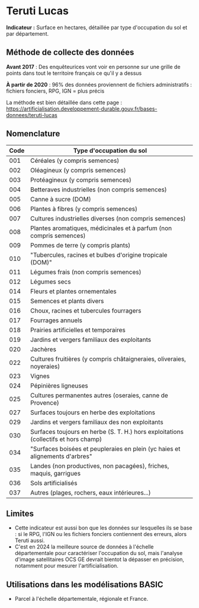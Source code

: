 # Teruti Lucas

**Indicateur :** Surface en hectares, détaillée par type d'occupation du sol et par département.

## Méthode de collecte des données

**Avant 2017** : Des enquêteurices vont voir en personne sur une grille de points dans tout le territoire français ce qu'il y a dessus

**À partir de 2020** : 96% des données proviennent de fichiers administratifs : fichiers fonciers, RPG, IGN = plus précis

La méthode est bien détaillée dans cette page : https://artificialisation.developpement-durable.gouv.fr/bases-donnees/teruti-lucas


## Nomenclature


| Code | Type d'occupation du sol |
| --- | --- |
| 001 | Céréales (y compris semences)|
| 002 | Oléagineux (y compris semences)|
| 003 | Protéagineux (y compris semences)|
| 004 | Betteraves industrielles (non compris semences)|
| 005 | Canne à sucre (DOM)|
| 006 | Plantes à fibres (y compris semences)|
| 007 | Cultures industrielles diverses (non compris semences)|
| 008 | Plantes aromatiques, médicinales et à parfum (non compris semences)|
| 009 | Pommes de terre (y compris plants)|
| 010 | "Tubercules, racines et bulbes d'origine tropicale (DOM)"|
| 011 | Légumes frais (non compris semences)|
| 012 | Légumes secs|
| 014 | Fleurs et plantes ornementales|
| 015 | Semences et plants divers|
| 016 | Choux, racines et tubercules fourragers|
| 017 | Fourrages annuels|
| 018 | Prairies artificielles et temporaires|
| 019 | Jardins et vergers familiaux des exploitants|
| 020 | Jachères|
| 022 | Cultures fruitières (y compris châtaigneraies, oliveraies, noyeraies)|
| 023 | Vignes|
| 024 | Pépinières ligneuses|
| 025 | Cultures permanentes autres (oseraies, canne de Provence)|
| 027 | Surfaces toujours en herbe des exploitations|
| 029 | Jardins et vergers familiaux des non exploitants|
| 030 | Surfaces toujours en herbe (S. T. H.) hors exploitations (collectifs et hors champ)|
| 034 | "Surfaces boisées et peupleraies en plein (yc haies et alignements d'arbres"|
| 035 | Landes (non productives, non pacagées), friches, maquis, garrigues|
| 036 | Sols artificialisés|
| 037 | Autres (plages, rochers, eaux intérieures...)|



## Limites
- Cette indicateur est aussi bon que les données sur lesquelles ils se base : si le RPG, l'IGN ou les fichiers fonciers contiennent des erreurs, alors Teruti aussi.
- C'est en 2024 la meilleure source de données à l'échelle départementale pour caractériser l'occupation du sol, mais l'analyse d'image satellitaires OCS GE devrait bientot la dépasser en précision, notamment pour mesurer l'artificialisation.


## Utilisations dans les modélisations BASIC
- Parcel à l'échelle départementale, régionale et France.